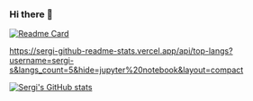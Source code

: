 ### Hi there 👋

[![Readme Card](https://sergi-github-readme-stats.vercel.app/api/pin/?username=sergi-s&repo=IR-Models)](https://github.com/sergi-s/IR-Models)

https://sergi-github-readme-stats.vercel.app/api/top-langs?username=sergi-s&langs_count=5&hide=jupyter%20notebook&layout=compact

[![Sergi's GitHub stats](https://sergi-github-readme-stats.vercel.app/api?username=sergi-s)](https://github.com/sergi-s/sergi-s)

<!--
**sergi-testing/sergi-testing** is a ✨ _special_ ✨ repository because its `README.md` (this file) appears on your GitHub profile.

Here are some ideas to get you started:

- 🔭 I’m currently working on ...
- 🌱 I’m currently learning ...
- 👯 I’m looking to collaborate on ...
- 🤔 I’m looking for help with ...
- 💬 Ask me about ...
- 📫 How to reach me: ...
- 😄 Pronouns: ...
- ⚡ Fun fact: ...
-->
